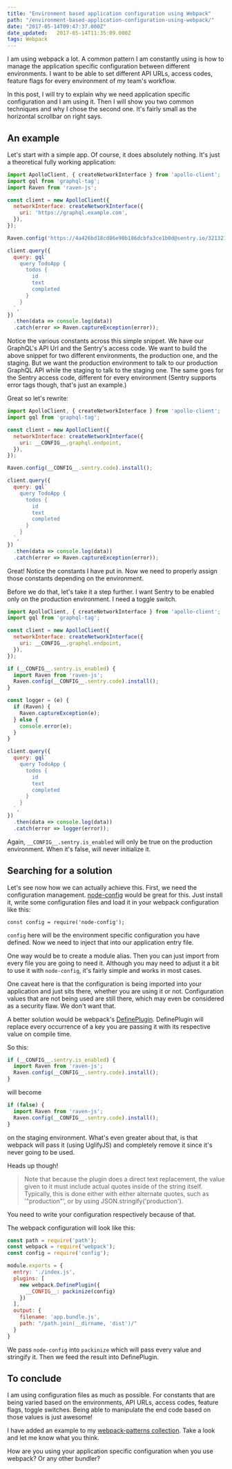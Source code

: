 ```yaml
---
title: "Environment based application configuration using Webpack"
path: "/environment-based-application-configuration-using-webpack/"
date: "2017-05-14T09:47:37.000Z"
date_updated:   2017-05-14T11:35:09.000Z
tags: Webpack
---
```


I am using webpack a lot. A common pattern I am constantly using is how to manage the application specific configuration between different environments. I want to be able to set different API URLs, access codes, feature flags for every environment of my team's workflow.

In this post, I will try to explain why we need application specific configuration and I am using it. Then I will show you two common techniques and why I chose the second one. It's fairly small as the horizontal scrollbar on right says.

## An example

Let's start with a simple app. Of course, it does absolutely nothing. It's just a theoretical fully working application:

```js
import ApolloClient, { createNetworkInterface } from 'apollo-client';
import gql from 'graphql-tag';
import Raven from 'raven-js';

const client = new ApolloClient({
  networkInterface: createNetworkInterface({
    uri: 'https://graphql.example.com',
  }),
});

Raven.config('https://4a426bd18cd86e90b186dcbfa3ce1b0d@sentry.io/321321').install();

client.query({
  query: gql`
    query TodoApp {
      todos {
        id
        text
        completed
      }
    }
  `,
})
  .then(data => console.log(data))
  .catch(error => Raven.captureException(error));

```

Notice the various constants across this simple snippet. We have our GraphQL's API Url and the Sentry's access code. We want to build the above snippet for two different environments, the production one, and the staging. But we want the production environment to talk to our production GraphQL API while the staging to talk to the staging one. The same goes for the Sentry access code, different for every environment (Sentry supports error tags though, that's just an example.)

Great so let's rewrite:

```js
import ApolloClient, { createNetworkInterface } from 'apollo-client';
import gql from 'graphql-tag';

const client = new ApolloClient({
  networkInterface: createNetworkInterface({
    uri: __CONFIG__.graphql.endpoint,
  }),
});

Raven.config(__CONFIG__.sentry.code).install();

client.query({
  query: gql`
    query TodoApp {
      todos {
        id
        text
        completed
      }
    }
  `,
})
  .then(data => console.log(data))
  .catch(error => Raven.captureException(error));

```

Great! Notice the constants I have put in. Now we need to properly assign those constants depending on the environment.

Before we do that, let's take it a step further. I want Sentry to be enabled only on the production environment. I need a toggle switch.

```js
import ApolloClient, { createNetworkInterface } from 'apollo-client';
import gql from 'graphql-tag';

const client = new ApolloClient({
  networkInterface: createNetworkInterface({
    uri: __CONFIG__.graphql.endpoint,
  }),
});

if (__CONFIG__.sentry.is_enabled) {
  import Raven from 'raven-js';
  Raven.config(__CONFIG__.sentry.code).install();
}

const logger = (e) {
  if (Raven) {
    Raven.captureException(e);
  } else {
    console.error(e);
  }
}

client.query({
  query: gql`
    query TodoApp {
      todos {
        id
        text
        completed
      }
    }
  `,
})
  .then(data => console.log(data))
  .catch(error => logger(error));

```

Again, `__CONFIG__.sentry.is_enabled` will only be true on the production environment. When it's false, will never initialize it.

## Searching for a solution

Let's see now how we can actually achieve this. First, we need the configuration management. [node-config](https://github.com/lorenwest/node-config) would be great for this. Just install it, write some configuration files and load it in your webpack configuration like this:

```
const config = require('node-config');
```

`config` here will be the environment specific configuration you have defined. Now we need to inject that into our application entry file.

One way would be to create a module alias. Then you can just import from every file you are going to need it. Although you may need to adjust it a bit to use it with `node-config`, it's fairly simple and works in most cases.

One caveat here is that the configuration is being imported into your application and just sits there, whether you are using it or not. Configuration values that are not being used are still there, which may even be considered as a security flaw. We don't want that.

A better solution would be webpack's [DefinePlugin](https://webpack.js.org/plugins/define-plugin/). DefinePlugin will replace every occurrence of a key you are passing it with its respective value on compile time.

So this:

```js
if (__CONFIG__.sentry.is_enabled) {
  import Raven from 'raven-js';
  Raven.config(__CONFIG__.sentry.code).install();
}
```

will become

```js
if (false) {
  import Raven from 'raven-js';
  Raven.config(__CONFIG__.sentry.code).install();
}
```

on the staging environment. What's even greater about that, is that webpack will pass it (using UglifyJS) and completely remove it since it's never going to be used.

Heads up though!

> Note that because the plugin does a direct text replacement, the value given to it must include actual quotes inside of the string itself. Typically, this is done either with either alternate quotes, such as '"production"', or by using JSON.stringify('production').

You need to write your configuration respectively because of that.

The webpack configuration will look like this:

```js
const path = require('path');
const webpack = require('webpack');
const config = require('config');

module.exports = {
  entry: './index.js',
  plugins: [
    new webpack.DefinePlugin({
      __CONFIG__: packinize(config)
    })
  ],
  output: {
    filename: 'app.bundle.js',
    path: "/path.join(__dirname, 'dist')/"
  }
}
```

We pass `node-config` into `packinize` which will pass every value and stringify it. Then we feed the result into DefinePlugin.

## To conclude

I am using configuration files as much as possible. For constants that are being varied based on the environments, API URLs, access codes, feature flags, toggle switches. Being able to manipulate the end code based on those values is just awesome!

I have added an example to my [webpack-patterns collection](http://github.com/kbariotis/webpack-patterns). Take a look and let me know what you think.

How are you using your application specific configuration when you use webpack? Or any other bundler?
